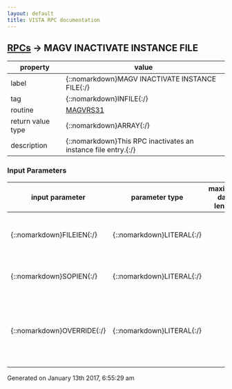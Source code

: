 ```yaml
---
layout: default
title: VISTA RPC documentation
---
```




## [RPCs](TableOfContent.md) &#8594; MAGV INACTIVATE INSTANCE FILE 

 property | value 
--- | --- 
 label | {::nomarkdown}MAGV INACTIVATE INSTANCE FILE{:/}
 tag | {::nomarkdown}INFILE{:/}
 routine | [MAGVRS31](http://code.osehra.org/dox/Routine_MAGVRS31_source.html)
 return value type | {::nomarkdown}ARRAY{:/}
 description | {::nomarkdown}This RPC inactivates an instance file entry.{:/}

### Input Parameters

| input parameter | parameter type | maximum data length | required | description | 
| --- | --- | --- | --- | --- | 
| {::nomarkdown}FILEIEN{:/} | {::nomarkdown}LITERAL{:/} |  |  | {::nomarkdown}This is the IEN of the instance file entry to be inactivated.{:/} | 
| {::nomarkdown}SOPIEN{:/} | {::nomarkdown}LITERAL{:/} |  |  | {::nomarkdown}This is the IEN of the related SOP entry.{:/} | 
| {::nomarkdown}OVERRIDE{:/} | {::nomarkdown}LITERAL{:/} |  |  | {::nomarkdown}If set to 1 this flag prevents the checking of the parent procedurereference prior to inactivation.{:/} | 




 Generated on January 13th 2017, 6:55:29 am